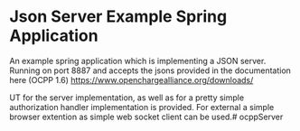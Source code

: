 Json Server Example Spring Application
=============

An example spring application which is implementing a JSON server. 
Running on port 8887 and accepts the jsons provided in the documentation here (OCPP 1.6)
https://www.openchargealliance.org/downloads/

UT for the server implementation, as well as for a pretty simple authorization handler implementation is provided. 
For external a simple browser extention as simple web socket client can be used.#   o c p p S e r v e r  
 
